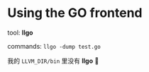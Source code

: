 # Using the GO frontend

tool: **llgo**

commands: `llgo -dump test.go`

我的 `LLVM_DIR/bin` 里没有 **llgo** 😬

